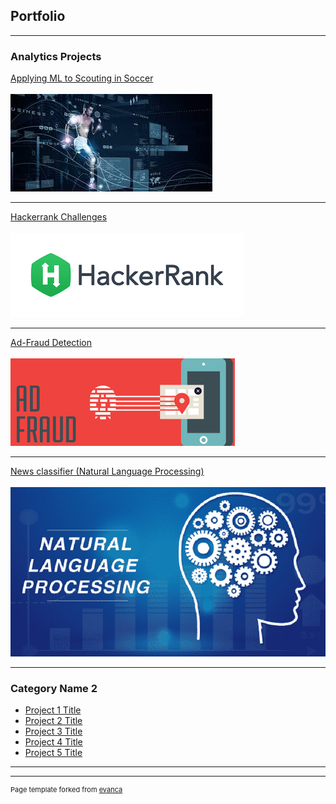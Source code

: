 ## Portfolio

---

### Analytics Projects

[Applying ML to Scouting in Soccer](/sample_page)
<br><br>
<img src="images/Soccer_thumbnail.jfif?raw=true"/>

---
[Hackerrank Challenges](/pdf/sample_presentation.pdf)
<br><br>
<img src="images/Hackerrank_thumbnail.png?raw=true"/>

---
[Ad-Fraud Detection](http://example.com/)
<br><br>
<img src="images/AdFraud_thumbnail.png?raw=true"/>

---
[News classifier (Natural Language Processing)](http://example.com/)
<br><br>
<img src="images/NLP_thumbnail.png?raw=true"/>

---

### Category Name 2

- [Project 1 Title](http://example.com/)
- [Project 2 Title](http://example.com/)
- [Project 3 Title](http://example.com/)
- [Project 4 Title](http://example.com/)
- [Project 5 Title](http://example.com/)

---




---
<p style="font-size:11px">Page template forked from <a href="https://github.com/evanca/quick-portfolio">evanca</a></p>
<!-- Remove above link if you don't want to attibute -->

